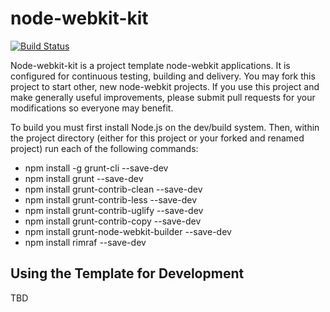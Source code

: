 node-webkit-kit 
===============
[![Build Status](https://travis-ci.org/sesteel/node-webkit-kit.png?branch=master)](https://travis-ci.org/sesteel/node-webkit-kit)

Node-webkit-kit is a project template node-webkit applications.  It is
configured for continuous testing, building and delivery.  You may fork 
this project to start other, new node-webkit projects.  If you use this 
project and make generally useful improvements, please submit pull requests 
for your modifications so everyone may benefit.  

To build you must first install Node.js on the dev/build system.  Then, within
the project directory (either for this project or your forked and renamed 
project) run each of the following commands:

 * npm install -g grunt-cli              --save-dev
 * npm install grunt                     --save-dev
 * npm install grunt-contrib-clean       --save-dev
 * npm install grunt-contrib-less        --save-dev
 * npm install grunt-contrib-uglify      --save-dev
 * npm install grunt-contrib-copy        --save-dev
 * npm install grunt-node-webkit-builder --save-dev
 * npm install rimraf                    --save-dev 
 

Using the Template for Development
----------------------------------

TBD
